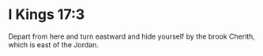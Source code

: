 # I Kings 17:3

Depart from here and turn eastward and hide yourself by the brook Cherith, which is east of the Jordan.
